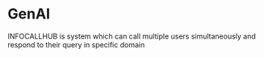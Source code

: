 # GenAI
INFOCALLHUB is system which can call multiple users simultaneously and respond to their query in specific domain
